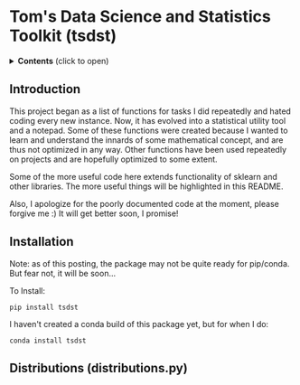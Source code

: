 # Tom's Data Science and Statistics Toolkit (tsdst)

<details>
    <summary>
        <b>Contents</b> (click to open)
    </summary>

    - [Introduction](#introduction)
    - [Installation](#installation)
    - [Distributions (distributions.py)](#distributions)

</details>

<a id="introduction"></a>
## Introduction

This project began as a list of functions for tasks I did repeatedly and hated coding every new instance. Now, it has evolved into a statistical utility tool and a notepad. Some of these functions were created because I wanted to learn and understand the innards of some mathematical concept, and are thus not optimized in any way. Other functions have been used repeatedly on projects and are hopefully optimized to some extent.

Some of the more useful code here extends functionality of sklearn and other libraries. The more useful things will be highlighted in this README.

Also, I apologize for the poorly documented code at the moment, please forgive me :) It will get better soon, I promise!

<a id="installation"></a>
## Installation

Note: as of this posting, the package may not be quite ready for pip/conda. But fear not, it will be soon...

To Install:

```{python}
pip install tsdst
```

I haven't created a conda build of this package yet, but for when I do:

```{python}
conda install tsdst
```

<a id="distributions"></a>
## Distributions (distributions.py)

